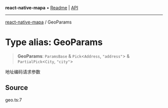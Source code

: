 **react-native-mapa** • [Readme](../README.md) \| [API](../globals.md)

***

[react-native-mapa](../README.md) / GeoParams

# Type alias: GeoParams

> **GeoParams**: `ParamsBase` & `Pick`\<`Address`, `"address"`\> & `PartialPick`\<`City`, `"city"`\>

地址编码请求参数

## Source

geo.ts:7
